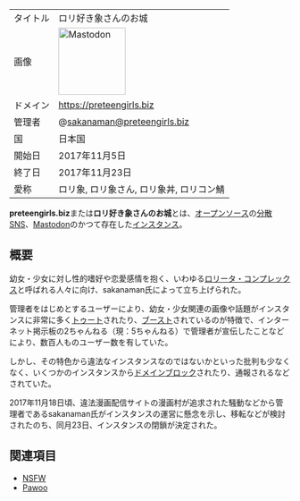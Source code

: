 <div>

|          |                                                                                                                                                                                                                                                                                                        |
|----------|--------------------------------------------------------------------------------------------------------------------------------------------------------------------------------------------------------------------------------------------------------------------------------------------------------|
| タイトル | ロリ好き象さんのお城                                                                                                                                                                                                                                                                                   |
| 画像     | [<img src="/images/thumb/0/00/Mastodon_logo.png/120px-Mastodon_logo.png" srcset="/images/thumb/0/00/Mastodon_logo.png/180px-Mastodon_logo.png 1.5x, /images/0/00/Mastodon_logo.png 2x" width="120" height="120" alt="Mastodon" />](/%E3%83%95%E3%82%A1%E3%82%A4%E3%83%AB:Mastodon_logo.png "Mastodon") |
| ドメイン | <a href="https://preteengirls.biz" rel="nofollow">https://preteengirls.biz</a>                                                                                                                                                                                                                         |
| 管理者   | @sakanaman@preteengirls.biz                                                                                                                                                                                                                                                                            |
| 国       | 日本国                                                                                                                                                                                                                                                                                                 |
| 開始日   | 2017年11月5日                                                                                                                                                                                                                                                                                          |
| 終了日   | 2017年11月23日                                                                                                                                                                                                                                                                                         |
| 愛称     | ロリ象, ロリ象さん, ロリ象丼, ロリコン鯖                                                                                                                                                                                                                                                               |

**preteengirls.biz**または**ロリ好き象さんのお城**とは、[オープンソース](/%E3%82%AA%E3%83%BC%E3%83%97%E3%83%B3%E3%82%BD%E3%83%BC%E3%82%B9 "オープンソース")の[分散SNS](/%E5%88%86%E6%95%A3SNS "分散SNS")、[Mastodon](/Mastodon "Mastodon")のかつて存在した[インスタンス](/%E3%82%A4%E3%83%B3%E3%82%B9%E3%82%BF%E3%83%B3%E3%82%B9 "インスタンス")。

## 概要

幼女・少女に対し性的嗜好や恋愛感情を抱く、いわゆる[ロリータ・コンプレックス](https://ja.wikipedia.org/wiki/%E3%83%AD%E3%83%AA%E3%83%BC%E3%82%BF%E3%83%BB%E3%82%B3%E3%83%B3%E3%83%97%E3%83%AC%E3%83%83%E3%82%AF%E3%82%B9 "w:ロリータ・コンプレックス")と呼ばれる人々に向け、sakanaman氏によって立ち上げられた。

管理者をはじめとするユーザーにより、幼女・少女関連の画像や話題がインスタンスに非常に多く[トゥート](/%E3%83%88%E3%82%A5%E3%83%BC%E3%83%88 "トゥート")されたり、[ブースト](/%E3%83%96%E3%83%BC%E3%82%B9%E3%83%88 "ブースト")されているのが特徴で、インターネット掲示板の2ちゃんねる（現：5ちゃんねる）で管理者が宣伝したことなどにより、数百人ものユーザー数を有していた。

しかし、その特色から違法なインスタンスなのではないかといった批判も少なくなく、いくつかのインスタンスから[ドメインブロック](/%E3%83%89%E3%83%A1%E3%82%A4%E3%83%B3%E3%83%96%E3%83%AD%E3%83%83%E3%82%AF "ドメインブロック")されたり、通報されるなどされていた。

2017年11月18日頃、違法漫画配信サイトの漫画村が追求された騒動などから管理者であるsakanaman氏がインスタンスの運営に懸念を示し、移転などが検討されたのち、同月23日、インスタンスの閉鎖が決定された。

## 関連項目

-   [NSFW](/NSFW "NSFW")
-   [Pawoo](/Pawoo "Pawoo")

</div>
